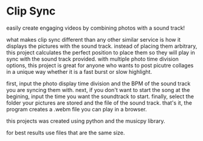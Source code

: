 # Clip Sync
easily create engaging videos by combining photos with a sound track!

what makes clip sync different than any other similar service is how it displays the pictures with the sound track. instead of placing them arbitrary, this project calculates the perfect position to place them so they will play in sync with the sound track provided. with multiple photo time division options, this project is great for anyone who wants to post picutre collages in a unique way whether it is a fast burst or slow highlight.

first, input the photo display time division and the BPM of the sound track you are syncing them with. next, if you don't want to start the song at the begining, input the time you want the soundtrack to start. finally, select the folder your pictures are stored and the file of the sound track. that's it, the program creates a .webm file you can play in a browser. 

this projects was created using python and the musicpy library.

for best results use files that are the same size.
